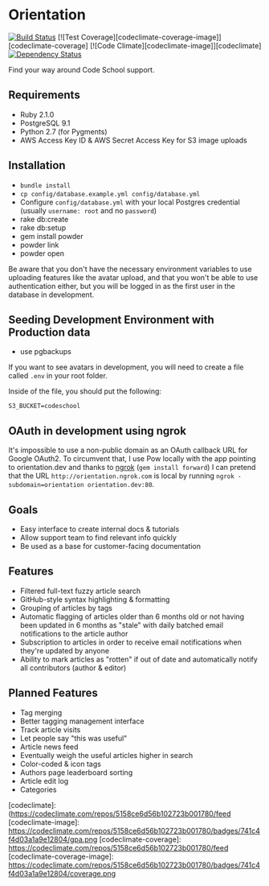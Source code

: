 # Orientation
[![Build Status][ci-image]][ci]
[![Test Coverage][codeclimate-coverage-image]][codeclimate-coverage]
[![Code Climate][codeclimate-image]][codeclimate]
[![Dependency Status][gemnasium-image]][gemnasium]

Find your way around Code School support.

## Requirements
- Ruby 2.1.0
- PostgreSQL 9.1
- Python 2.7 (for Pygments)
- AWS Access Key ID & AWS Secret Access Key for S3 image uploads

## Installation

- `bundle install`
- `cp config/database.example.yml config/database.yml`
- Configure `config/database.yml` with your local Postgres credential (usually `username: root` and no `password`)
- rake db:create
- rake db:setup
- gem install powder
- powder link
- powder open

Be aware that you don't have the necessary environment variables to use uploading
features like the avatar upload, and that you won't be able to use authentication
either, but you will be logged in as the first user in the database in development.

## Seeding Development Environment with Production data
- use pgbackups

If you want to see avatars in development, you will need to create a file called `.env` in your root folder.

Inside of the file, you should put the following:

```
S3_BUCKET=codeschool
```

## OAuth in development using ngrok
It's impossible to use a non-public domain as an OAuth callback URL for Google OAuth2. To circumvent that, I use Pow locally with the app pointing to orientation.dev and thanks to [ngrok](http://journal.wearebunker.com/post/59684890589/using-ngrok-with-pow-for-development-previews) (`gem install forward`) I can pretend that the URL `http://orientation.ngrok.com` is local by running `ngrok -subdomain=orientation orientation.dev:80`.

## Goals

- Easy interface to create internal docs & tutorials
- Allow support team to find relevant info quickly
- Be used as a base for customer-facing documentation

## Features

- Filtered full-text fuzzy article search
- GitHub-style syntax highlighting & formatting
- Grouping of articles by tags
- Automatic flagging of articles older than 6 months old or not having been updated in 6 months as "stale" with daily batched email notifications to the article author
- Subscription to articles in order to receive email notifications when they're updated by anyone
- Ability to mark articles as "rotten" if out of date and automatically notify all contributors (author & editor)

## Planned Features
- Tag merging
- Better tagging management interface
- Track article visits
- Let people say "this was useful"
- Article news feed
- Eventually weigh the useful articles higher in search
- Color-coded & icon tags
- Authors page leaderboard sorting
- Article edit log
- Categories

[ci]: https://magnum.travis-ci.com/codeschool/orientation
[ci-image]: https://magnum.travis-ci.com/codeschool/orientation.svg?token=bYo3ib4PCJrDSsNRgsEK&branch=master
[gemnasium]: https://gemnasium.com/codeschool/orientation
[gemnasium-image]: https://gemnasium.com/f8cac37fbe557103d2ae38bcc8815f40.png
[codeclimate]: (https://codeclimate.com/repos/5158ce6d56b102723b001780/feed
[codeclimate-image]: https://codeclimate.com/repos/5158ce6d56b102723b001780/badges/741c4f4d03a1a9e12804/gpa.png
[codeclimate-coverage]: https://codeclimate.com/repos/5158ce6d56b102723b001780/feed
[codeclimate-coverage-image]: https://codeclimate.com/repos/5158ce6d56b102723b001780/badges/741c4f4d03a1a9e12804/coverage.png
